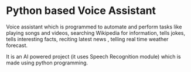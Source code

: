 
<h1>Python based Voice Assistant</h1>

Voice assistant which is programmed to automate and perform tasks like playing songs and videos, searching Wikipedia for information, tells jokes, tells interesting facts, reciting latest news , telling real time weather forecast.

It is an AI powered project (it uses Speech Recognition module) which is made using python programming.

